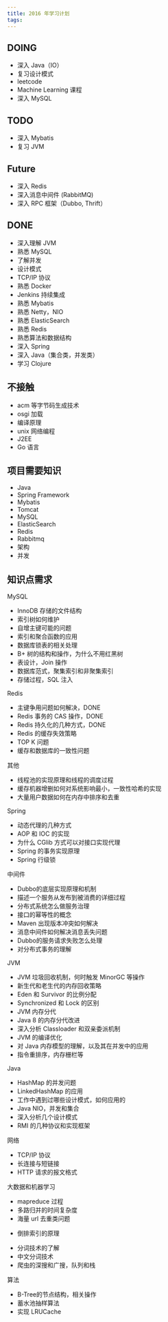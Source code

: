 ```yaml
---
title: 2016 年学习计划
tags:
---
```

## DOING

- 深入 Java（IO）
- 复习设计模式
- leetcode
- Machine Learning 课程
- 深入 MySQL

## TODO

- 深入 Mybatis
- 复习 JVM

## Future

- 深入 Redis
- 深入消息中间件 (RabbitMQ)
- 深入 RPC 框架（Dubbo, Thrift）

## DONE

- 深入理解 JVM
- 熟悉 MySQL
- 了解并发
- 设计模式
- TCP/IP 协议
- 熟悉 Docker
- Jenkins 持续集成
- 熟悉 Mybatis
- 熟悉 Netty，NIO
- 熟悉 ElasticSearch 
- 熟悉 Redis
- 熟悉算法和数据结构
- 深入 Spring
- 深入 Java（集合类，并发类）
- 学习 Clojure

## 不接触

- acm 等字节码生成技术
- osgi 加载
- 编译原理
- unix 网络编程
- J2EE
- Go 语言

## 项目需要知识

- Java
- Spring Framework
- Mybatis
- Tomcat
- MySQL
- ElasticSearch
- Redis
- Rabbitmq
- 架构
- 并发

## 知识点需求

MySQL

- InnoDB 存储的文件结构
- 索引树如何维护
- 自增主键可能的问题
- 索引和聚合函数的应用
- 数据库锁表的相关处理
- B+ 树的结构和操作，为什么不用红黑树
- 表设计，Join 操作
- 数据库范式，聚集索引和非聚集索引
- 存储过程，SQL 注入

Redis

- 主键争用问题如何解决，DONE
- Redis 事务的 CAS 操作，DONE
- Redis 持久化的几种方式，DONE
- Redis 的缓存失效策略
- TOP K 问题
- 缓存和数据库的一致性问题

其他

- 线程池的实现原理和线程的调度过程
- 缓存机器增删如何对系统影响最小，一致性哈希的实现
- 大量用户数据如何在内存中排序和去重

Spring

- 动态代理的几种方式
- AOP 和 IOC 的实现
- 为什么 CGlib 方式可以对接口实现代理
- Spring 的事务实现原理
- Spring 行级锁

中间件

- Dubbo的底层实现原理和机制
- 描述一个服务从发布到被消费的详细过程
- 分布式系统怎么做服务治理
- 接口的幂等性的概念
- Maven 出现版本冲突如何解决
- 消息中间件如何解决消息丢失问题
- Dubbo的服务请求失败怎么处理
- 对分布式事务的理解

JVM

- JVM 垃圾回收机制，何时触发 MinorGC 等操作
- 新生代和老生代的内存回收策略
- Eden 和 Survivor 的比例分配
- Synchronized 和 Lock 的区别
- JVM 内存分代
- Java 8 的内存分代改进
- 深入分析 Classloader 和双亲委派机制
- JVM 的编译优化
- 对 Java 内存模型的理解，以及其在并发中的应用
- 指令重排序，内存栅栏等

Java

- HashMap 的并发问题
- LinkedHashMap 的应用
- 工作中遇到过哪些设计模式，如何应用的
- Java NIO，并发和集合
- 深入分析几个设计模式
- RMI 的几种协议和实现框架

网络

+ TCP/IP 协议
+ 长连接与短链接
+ HTTP 请求的报文格式

大数据和机器学习

- mapreduce 过程
- 多路归并的时间复杂度
- 海量 url 去重类问题
+ 倒排索引的原理
- 分词技术的了解
- 中文分词技术
- 爬虫的深搜和广搜，队列和栈

算法

- B-Tree的节点结构，相关操作
- 蓄水池抽样算法
- 实现 LRUCache
